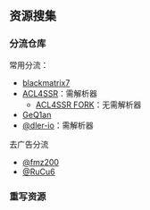 ## 资源搜集

### 分流仓库

常用分流：
- [blackmatrix7](https://github.com/blackmatrix7/ios_rule_script/tree/master/rule/QuantumultX)
- [ACL4SSR](https://github.com/ACL4SSR/ACL4SSR/tree/master/Clash/Ruleset)：需解析器
    - [ACL4SSR FORK](https://github.com/Repcz/ACL4SSR/tree/X/Rules)：无需解析器
- [GeQ1an](https://github.com/GeQ1an/Rules/tree/master/QuantumultX/Filter)
- [@dler-io](https://github.com/dler-io/Rules)：需解析器

去广告分流
- [@fmz200](https://github.com/fmz200)
- [@RuCu6](https://github.com/RuCu6/QuanX)


### 重写资源